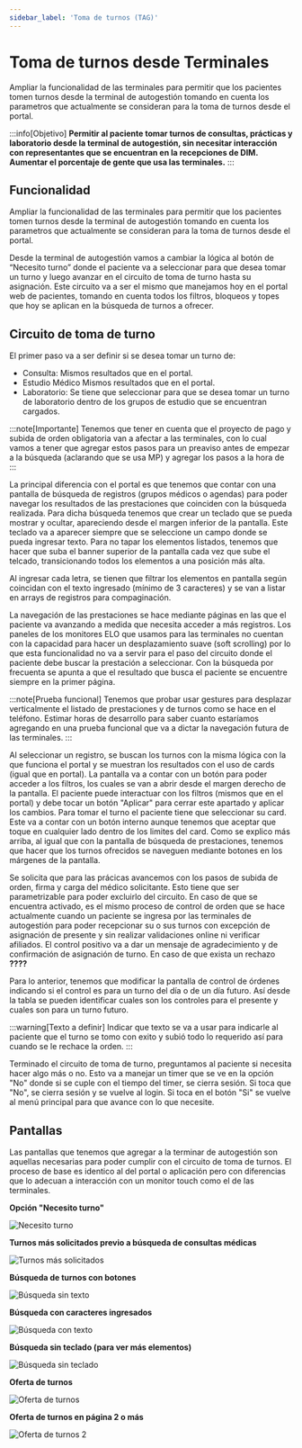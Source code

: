 ```yaml
---
sidebar_label: 'Toma de turnos (TAG)'
---
```


# Toma de turnos desde Terminales

Ampliar la funcionalidad de las terminales para permitir que los pacientes tomen turnos desde la terminal de autogestión tomando en cuenta los parametros que actualmente se consideran para la toma de turnos desde el portal.

:::info[Objetivo]
**Permitir al paciente tomar turnos de consultas, prácticas y laboratorio desde la terminal de autogestión, sin necesitar interacción con representantes que se encuentran en la recepciones de DIM. Aumentar el porcentaje de gente que usa las terminales.**
:::

## Funcionalidad

Ampliar la funcionalidad de las terminales para permitir que los pacientes tomen turnos desde la terminal de autogestión tomando en cuenta los parametros que actualmente se consideran para la toma de turnos desde el portal.

Desde la terminal de autogestión vamos a cambiar la lógica al botón de “Necesito turno” donde el paciente va a seleccionar para que desea tomar un turno y luego avanzar en el circuito de toma de turno hasta su asignación. Este circuito va a ser el mismo que manejamos hoy en el portal web de pacientes, tomando en cuenta todos los filtros, bloqueos y topes que hoy se aplican en la búsqueda de turnos a ofrecer. 

## Circuito de toma de turno

El primer paso va a ser definir si se desea tomar un turno de:
- Consulta: Mismos resultados que en el portal.
- Estudio Médico Mismos resultados que en el portal.
- Laboratorio: Se tiene que seleccionar para que se desea tomar un turno de laboratorio dentro de los grupos de estudio que se encuentran cargados.

:::note[Importante]
Tenemos que tener en cuenta que el proyecto de pago y subida de orden obligatoria van a afectar a las terminales, con lo cual vamos a tener que agregar estos pasos para un preaviso antes de empezar a la búsqueda (aclarando que se usa MP) y agregar los pasos a la hora de 
:::

La principal diferencia con el portal es que tenemos que contar con una pantalla de búsqueda de registros (grupos médicos o agendas) para poder navegar los resultados de las prestaciones que coinciden con la búsqueda realizada. Para dicha búsqueda tenemos que crear un teclado que se pueda mostrar y ocultar, apareciendo desde el margen inferior de la pantalla. Este teclado va a aparecer siempre que se seleccione un campo donde se pueda ingresar texto. Para no tapar los elementos listados, tenemos que hacer que suba el banner superior de la pantalla cada vez que sube el telcado, transicionando todos los elementos a una posición más alta.

Al ingresar cada letra, se tienen que filtrar los elementos en pantalla según coincidan con el texto ingresado (mínimo de 3 caracteres) y se van a listar en arrays de registros para compaginación. 

La navegación de las prestaciones se hace mediante páginas en las que el paciente va avanzando a medida que necesita acceder a más registros. Los paneles de los monitores ELO que usamos para las terminales no cuentan con la capacidad para hacer un desplazamiento suave (soft scrolling) por lo que esta funcionalidad no va a servir para el paso del circuito donde el paciente debe buscar la prestación a seleccionar.  Con la búsqueda por frecuenta se apunta a que el resultado que busca el paciente se encuentre siempre en la primer página.

:::note[Prueba funcional]
Tenemos que probar usar gestures para desplazar verticalmente el listado de prestaciones y de turnos como se hace en el teléfono. Estimar horas de desarrollo para saber cuanto estaríamos agregando en una prueba funcional que va a dictar la navegación futura de las terminales. 
:::

Al seleccionar un registro, se buscan los turnos con la misma lógica con la que funciona el portal y se muestran los resultados con el uso de cards (igual que en portal). La pantalla va a contar con un botón para poder acceder a los filtros, los cuales se van a abrir desde el margen derecho de la pantalla. El paciente puede interactuar con los filtros (mismos que en el portal) y debe tocar un botón "Aplicar" para cerrar este apartado y aplicar los cambios. 
Para tomar el turno el paciente tiene que seleccionar su card. Este va a contar con un botón interno aunque tenemos que aceptar que toque en cualquier lado dentro de los limites del card. Como se explico más arriba, al igual que con la pantalla de búsqueda de prestaciones, tenemos que hacer que los turnos ofrecidos se naveguen mediante botones en los márgenes de la pantalla.

Se solicita que para las prácicas avancemos con los pasos de subida de orden, firma y carga del médico solicitante. Esto tiene que ser parametrizable para poder excluirlo del circuito. En caso de que se encuentra activado, es el mismo proceso de control de orden que se hace actualmente cuando un paciente se ingresa por las terminales de autogestión para poder recepcionar su o sus turnos con excepción de asignación de presente y sin realizar validaciones online ni verificar afiliados. El control positivo va a dar un mensaje de agradecimiento y de confirmación de asignación de turno. En caso de que exista un rechazo **????**

Para lo anterior, tenemos que modificar la pantalla de control de órdenes indicando si el control es para un turno del día o de un día futuro. Así desde la tabla se pueden identificar cuales son los controles para el presente y cuales son para un turno futuro.

:::warning[Texto a definir]
Indicar que texto se va a usar para indicarle al paciente que el turno se tomo con exito y subió todo lo requerido así para cuando se le rechace la orden.
:::

Terminado el circuito de toma de turno, preguntamos al paciente si necesita hacer algo más o no. Esto va a manejar un timer que se ve en la opción "No" donde si se cuple con el tiempo del timer, se cierra sesión. Si toca que "No", se cierra sesión y se vuelve al login. Si toca en el botón "Si" se vuelve al menú principal para que avance con lo que necesite.

## Pantallas

Las pantallas que tenemos que agregar a la terminar de autogestión son aquellas necesarias para poder cumplir con el circuito de toma de turnos. El proceso de base es identico al del portal o aplicación pero con diferencias que lo adecuan a interacción con un monitor touch como el de las terminales.

**Opción "Necesito turno"**

![Necesito turno](/img/terminales/Necesito_turno.png)

**Turnos más solicitados previo a búsqueda de consultas médicas**

![Turnos más solicitados](/img/terminales/Oferta_consutlas_más_solicitadas.png)

**Búsqueda de turnos con botones**

![Búsqueda sin texto](/img/terminales/Búsqueda_mediante_texto.png)

**Búsqueda con caracteres ingresados**

![Búsqueda con texto](/img/terminales/Búsqueda_al_ingresar_texto.png)

**Búsqueda sin teclado (para ver más elementos)**

![Búsqueda sin teclado](/img/terminales/Búsqueda_teclado_invisible.png)

**Oferta de turnos**

![Oferta de turnos](/img/terminales/Oferta_de_turnos.png)

**Oferta de turnos en página 2 o más**

![Oferta de turnos 2](/img/terminales/Oferta_turnos_opción_volver.png)




